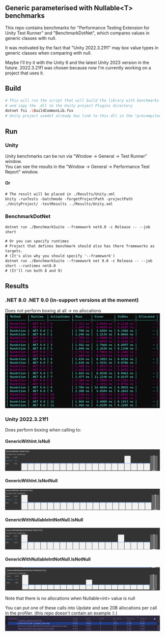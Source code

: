 ## Generic parameterised with Nullable\<T> benchmarks
This repo contains benchmarks for "Performance Testing Extension for Unity Test Runner" and "BenchmarkDotNet", which compares values in generic classes with null.

It was motivated by the fact that "Unity 2022.3.21f1" may box value types in generic classes when comparing with null.

Maybe I'll try it with the Unity 6 and the latest Unity 2023 version in the future.
2022.3.21f1 was chosen because now I'm currently working on a project that uses it.

## Build
```bash
# This will run the script that will build the library with benchmarks
# and copy the .dll to the Unity project Plugins directory
dotnet fsi .\BuildCommonLib.fsx
# Unity project asmdef already has link to this dll in the "precompiledReferences" section
```

## Run
### Unity
Unity benchmarks can be run via "Window -> General -> Test Runner" window.\
You can see the results in the "Window -> General -> Performance Test Report" window.
#### Or
```shell
# The result will be placed in ./Results/Unity.xml
Unity -runTests -batchmode -forgetProjectPath -projectPath ./UnityProject/ -testResults ../Results/Unity.xml
```
### BenchmarkDotNet
```shell
dotnet run ./BenchmarkSuite --framework net9.0 -c Release -- --job short
```
```shell
# Or you can specify runtimes
# Project that defines benchmark should also has there frameworks as targets.
# (It's also why you should specify '--framework')
dotnet run ./BenchmarkSuite --framework net 9.0 -c Release -- --job short --runtimes net8.0
# (It'll run both 8 and 9)
```

## Results
### .NET 8.0 .NET 9.0 (in-support versions at the moment)
Does not perform boxing at all -> no allocations
![image](ResultScreenshots/BenchmarkDotNet.png)

### Unity 2022.3.21f1
Does perform boxing when calling to:

#### GenericWithInt.IsNull
![image](ResultScreenshots/Unity_GenericWithInt_IsNull.png)

#### GenericWithInt.IsNotNull
![image](ResultScreenshots/Unity_GenericWithInt_IsNotNull.png)

#### GenericWithNullableIntNotNull.IsNull
![image](ResultScreenshots/Unity_GenericWithNullableIntNotNull_IsNull.png)

#### GenericWithNullableIntNotNull.IsNotNull
![image](ResultScreenshots/Unity_GenericWithNullableIntNotNull_IsNotNull.png)

Note that there is no allocations when Nullable\<int> value is null

You can put one of these calls into Update and see 20B allocations per call in the profiler. (this repo doesn't contain an example :\ )
![image](ResultScreenshots/UpdateProfiler.png)

